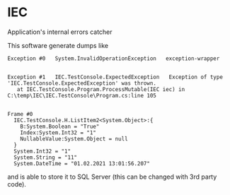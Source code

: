 # IEC
Application's internal errors catcher

This software generate dumps like

```
Exception #0   System.InvalidOperationException   exception-wrapper


Exception #1   IEC.TestConsole.ExpectedException   Exception of type 'IEC.TestConsole.ExpectedException' was thrown.
   at IEC.TestConsole.Program.ProcessMutable(IEC iec) in C:\temp\IEC\IEC.TestConsole\Program.cs:line 105


Frame #0
  IEC.TestConsole.H.ListItem2<System.Object>:{
    B:System.Boolean = "True"
    Index:System.Int32 = "1"
    NullableValue:System.Object = null
  }
  System.Int32 = "1"
  System.String = "11"
  System.DateTime = "01.02.2021 13:01:56.207"

```

and is able to store it to SQL Server (this can be changed with 3rd party code).
